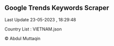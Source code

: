 

## Google Trends Keywords Scraper 
 
Last Update 23-05-2023 , 18:29:48

Country List :
VIETNAM.json



© Abdul Muttaqin 
